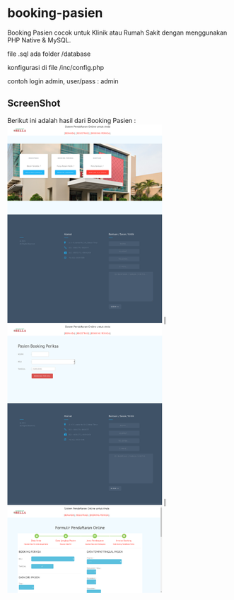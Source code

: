# booking-pasien
Booking Pasien cocok untuk Klinik atau Rumah Sakit dengan menggunakan PHP Native & MySQL.


file .sql ada folder /database

konfigurasi di file /inc/config.php

contoh login admin,
user/pass : admin

## ScreenShot
Berikut ini adalah hasil dari Booking Pasien :
<a><img src="https://raw.githubusercontent.com/mrbrelax/booking-pasien/main/screenshot/selamatdatang.png" width="350"></a> | <a><img src="https://raw.githubusercontent.com/mrbrelax/booking-pasien/main/screenshot/BookingPeriksa.png" width="350"></a> |
<a><img src="https://raw.githubusercontent.com/mrbrelax/booking-pasien/main/screenshot/PendaftaranPasien.png" width="350"></a>
